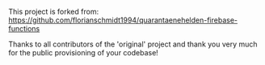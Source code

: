 This project is forked from: https://github.com/florianschmidt1994/quarantaenehelden-firebase-functions

Thanks to all contributors of the 'original' project and thank you very much for the public provisioning of your codebase!

